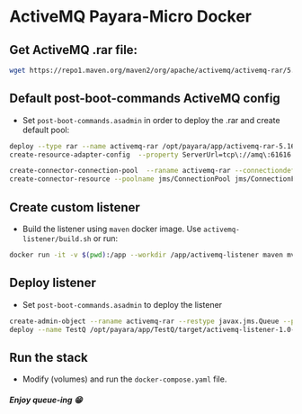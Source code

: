 # ActiveMQ Payara-Micro Docker

## Get ActiveMQ .rar file: 

```sh
wget https://repo1.maven.org/maven2/org/apache/activemq/activemq-rar/5.16.4/activemq-rar-5.16.4.rar
```

## Default post-boot-commands ActiveMQ config 
- Set `post-boot-commands.asadmin` in order to deploy the .rar and create default pool:

```sh
deploy --type rar --name activemq-rar /opt/payara/app/activemq-rar-5.16.4.rar
create-resource-adapter-config  --property ServerUrl=tcp\://amq\:61616:UserName='artemis':Password='artemis' activemq-rar

create-connector-connection-pool  --raname activemq-rar --connectiondefinition javax.jms.ConnectionFactory --ping true --isconnectvalidatereq true jms/myConnectionPool
create-connector-resource --poolname jms/ConnectionPool jms/ConnectionFactory
```

## Create custom listener
- Build the listener using `maven` docker image. Use `activemq-listener/build.sh` or run:

```sh
docker run -it -v $(pwd):/app --workdir /app/activemq-listener maven mvn clean package
```

## Deploy listener
- Set `post-boot-commands.asadmin` to deploy the listener

```sh
create-admin-object --raname activemq-rar --restype javax.jms.Queue --property PhysicalName=TESTQ jms/TESTQ
deploy --name TestQ /opt/payara/app/TestQ/target/activemq-listener-1.0-SNAPSHOT.jar
```

## Run the stack
- Modify (volumes) and run the `docker-compose.yaml` file.


##### Enjoy queue-ing 😁


